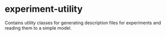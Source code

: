 # experiment-utility
Contains utility classes for generating description files for experiments and reading them to a simple model.
